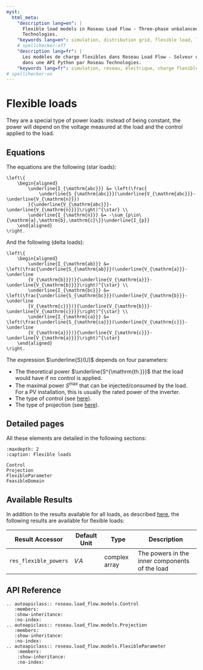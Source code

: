 ```yaml
---
myst:
  html_meta:
    "description lang=en": |
      Flexible load models in Roseau Load Flow - Three-phase unbalanced load flow solver in a Python API by Roseau
      Technologies.
    "keywords lang=en": simulation, distribution grid, flexible load, load, model
    # spellchecker:off
    "description lang=fr": |
      Les modèles de charge flexibles dans Roseau Load Flow - Solveur d'écoulement de charge triphasé et déséquilibré
      dans une API Python par Roseau Technologies.
    "keywords lang=fr": simulation, réseau, électrique, charge flexible, bus, roseau load flow, modèle
# spellchecker:on
---
```


# Flexible loads

They are a special type of power loads: instead of being constant, the power will depend on the
voltage measured at the load and the control applied to the load.

## Equations

The equations are the following (star loads):

```{math}
\left\{
    \begin{aligned}
        \underline{I_{\mathrm{abc}}} &= \left(\frac{
            \underline{S_{\mathrm{abc}}}(\underline{V_{\mathrm{abc}}}-\underline{V_{\mathrm{n}}})
        }{\underline{V_{\mathrm{abc}}}-\underline{V_{\mathrm{n}}}}\right)^{\star} \\
        \underline{I_{\mathrm{n}}} &= -\sum_{p\in\{\mathrm{a},\mathrm{b},\mathrm{c}\}}\underline{I_{p}}
    \end{aligned}
\right.
```

And the following (delta loads):

```{math}
\left\{
    \begin{aligned}
        \underline{I_{\mathrm{ab}}} &= \left(\frac{\underline{S_{\mathrm{ab}}}(\underline{V_{\mathrm{a}}}-\underline
        {V_{\mathrm{b}}})}{\underline{V_{\mathrm{a}}}-\underline{V_{\mathrm{b}}}}\right)^{\star} \\
        \underline{I_{\mathrm{bc}}} &= \left(\frac{\underline{S_{\mathrm{bc}}}(\underline{V_{\mathrm{b}}}-\underline
        {V_{\mathrm{c}}})}{\underline{V_{\mathrm{b}}}-\underline{V_{\mathrm{c}}}}\right)^{\star} \\
        \underline{I_{\mathrm{ca}}} &= \left(\frac{\underline{S_{\mathrm{ca}}}(\underline{V_{\mathrm{c}}}-\underline
        {V_{\mathrm{a}}})}{\underline{V_{\mathrm{c}}}-\underline{V_{\mathrm{a}}}}\right)^{\star}
    \end{aligned}
\right.
```

The expression $\underline{S}(U)$ depends on four parameters:

- The theoretical power $\underline{S^{\mathrm{th.}}}$ that the load would have if no control is applied.
- The maximal power $S^{\max}$ that can be injected/consumed by the load. For a PV installation, this is
  usually the rated power of the inverter.
- The type of control (see [here](models-flexible_load-controls)).
- The type of projection (see [here](models-flexible_load-projections)).

## Detailed pages

All these elements are detailed in the following sections:

```{toctree}
:maxdepth: 2
:caption: Flexible loads

Control
Projection
FlexibleParameter
FeasibleDomain
```

## Available Results

In addition to the results available for all loads, as described [here](../index.md#available-results),
the following results are available for flexible loads:

| Result Accessor       | Default Unit | Type          | Description                                    |
| --------------------- | ------------ | ------------- | ---------------------------------------------- |
| `res_flexible_powers` | $V\!A$       | complex array | The powers in the inner components of the load |

## API Reference

```{eval-rst}
.. autoapiclass:: roseau.load_flow.models.Control
   :members:
   :show-inheritance:
   :no-index:
.. autoapiclass:: roseau.load_flow.models.Projection
   :members:
   :show-inheritance:
   :no-index:
.. autoapiclass:: roseau.load_flow.models.FlexibleParameter
    :members:
    :show-inheritance:
    :no-index:
```
